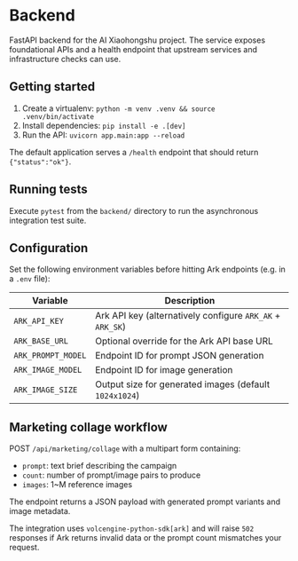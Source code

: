 # Backend

FastAPI backend for the AI Xiaohongshu project. The service exposes foundational APIs and a
health endpoint that upstream services and infrastructure checks can use.

## Getting started

1. Create a virtualenv: `python -m venv .venv && source .venv/bin/activate`
2. Install dependencies: `pip install -e .[dev]`
3. Run the API: `uvicorn app.main:app --reload`

The default application serves a `/health` endpoint that should return `{"status":"ok"}`.

## Running tests

Execute `pytest` from the `backend/` directory to run the asynchronous integration test suite.

## Configuration

Set the following environment variables before hitting Ark endpoints (e.g. in a `.env` file):

| Variable | Description |
| --- | --- |
| `ARK_API_KEY` | Ark API key (alternatively configure `ARK_AK` + `ARK_SK`) |
| `ARK_BASE_URL` | Optional override for the Ark API base URL |
| `ARK_PROMPT_MODEL` | Endpoint ID for prompt JSON generation |
| `ARK_IMAGE_MODEL` | Endpoint ID for image generation |
| `ARK_IMAGE_SIZE` | Output size for generated images (default `1024x1024`) |

## Marketing collage workflow

POST `/api/marketing/collage` with a multipart form containing:

- `prompt`: text brief describing the campaign
- `count`: number of prompt/image pairs to produce
- `images`: 1~M reference images

The endpoint returns a JSON payload with generated prompt variants and image metadata.

The integration uses `volcengine-python-sdk[ark]` and will raise `502` responses if Ark returns
invalid data or the prompt count mismatches your request.
